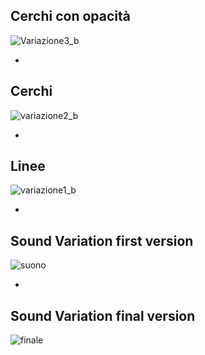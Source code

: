 ## Cerchi con opacità
![Variazione3_b](https://user-images.githubusercontent.com/79698172/122673086-c7c15c80-d1c6-11eb-8d2b-5b29185b8e8b.png)

-

## Cerchi
![variazione2_b](https://user-images.githubusercontent.com/79698172/122673005-6f8a5a80-d1c6-11eb-9076-662b51fe1f14.png)

-

## Linee
![variazione1_b](https://user-images.githubusercontent.com/79698172/122672956-2934fb80-d1c6-11eb-871f-cec9ad562af3.png)

-

## Sound Variation first version 
![suono](https://user-images.githubusercontent.com/79698172/122673162-225ab880-d1c7-11eb-9545-27736ab28e98.png)

-

## Sound Variation final version
![finale](https://user-images.githubusercontent.com/79698172/122672825-6d73cc00-d1c5-11eb-972b-d6e627f0aab0.png)
